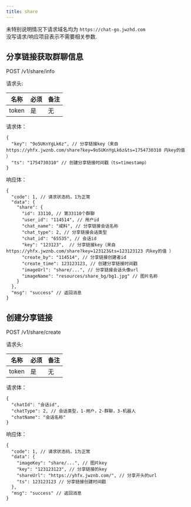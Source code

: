 ```yaml
---
title: share
---
```


未特别说明情况下请求域名均为 `https://chat-go.jwzhd.com`  
没写请求/响应项目表示不需要相关参数.  

## 分享链接获取群聊信息

POST /v1/share/info

请求头:  

|名称|必须|备注|
|-----|-----|-----|
|token|是|无|

请求体：

```JSONC
{
  "key": "9o5UKnYgLk6z", // 分享链接key（来自 https://yhfx.jwznb.com/share?key=9o5UKnYgLk6z&ts=1754730310 内key的值 ）
  "ts": "1754730310" // 创建分享链接时间戳（ts=timestamp）
}
```

响应体：

```JSONC
{
  "code": 1, // 请求状态码，1为正常
  "data": {
    "share": {
      "id": 33110, // 第33110个群聊
      "user_id": "114514", // 用户id
      "chat_name": "咸料", // 分享链接会话名称
      "chat_type": 2, // 分享链接会话类型
      "chat_id": "65535", // 会话id
      "key": "123123",  // 分享链接key（来自 https://yhfx.jwznb.com/share?key=123123&ts=123123123 内key的值 ）
      "create_by": "114514", // 分享链接创建者id
      "create_time": 123123123, // 创建分享链接时间戳
      "imageUrl": "share/...", // 分享链接会话头像url
      "imageName": "resources/share_bg/bg1.jpg" // 图片名称
    }
  },
  "msg": "success" // 返回消息
}
```

## 创建分享链接

POST /v1/share/create

请求头:  

|名称|必须|备注|
|-----|-----|-----|
|token|是|无|

请求体：

```JSONC
{
  "chatId": "会话id",
  "chatType": 2, // 会话类型，1-用户，2-群聊，3-机器人
  "chatName": "会话名称"
}
```

响应体：

```JSONC
{
  "code": 1, // 请求状态码，1为正常
  "data": {
    "imageKey": "share/...", // 图片key
    "key": "123123123", // 分享链接的key
    "shareUrl": "https://yhfx.jwznb.com/", // 分享开头的url
    "ts": 123123123 // 分享链接创建时间戳
  },
  "msg": "success" // 返回消息
}
```
